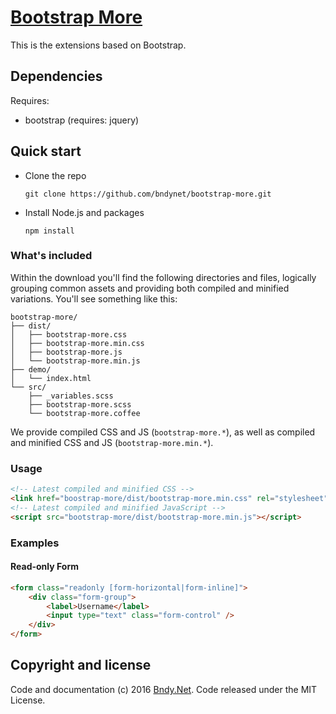 ﻿# [Bootstrap More](https://github.com/bndynet/bootstrap-more)

This is the extensions based on Bootstrap. 


## Dependencies
Requires:
 - bootstrap (requires: jquery)


## Quick start

- Clone the repo

    `git clone https://github.com/bndynet/bootstrap-more.git`
   
- Install Node.js and packages
    
    `npm install`


### What's included

Within the download you'll find the following directories and files, logically grouping common assets and providing both compiled and minified variations. You'll see something like this:

```
bootstrap-more/
├── dist/
│   ├── bootstrap-more.css
│   ├── bootstrap-more.min.css
│   ├── bootstrap-more.js
│   └── bootstrap-more.min.js
├── demo/
│   └── index.html
└── src/
    ├── _variables.scss
    ├── bootstrap-more.scss
    └── bootstrap-more.coffee
```

We provide compiled CSS and JS (`bootstrap-more.*`), as well as compiled and minified CSS and JS (`bootstrap-more.min.*`). 


### Usage

```html
<!-- Latest compiled and minified CSS -->
<link href="boostrap-more/dist/bootstrap-more.min.css" rel="stylesheet"/>
<!-- Latest compiled and minified JavaScript -->
<script src="bootstrap-more/dist/bootstrap-more.min.js"></script>
```


### Examples

#### Read-only Form

```html
<form class="readonly [form-horizontal|form-inline]">
    <div class="form-group">
        <label>Username</label>
        <input type="text" class="form-control" />
    </div>
</form>

````


## Copyright and license

Code and documentation (c) 2016 [Bndy.Net](http://www.bndy.net). Code released under the MIT License. 
